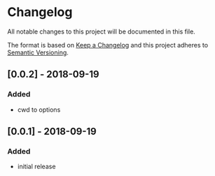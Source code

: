 # Changelog

All notable changes to this project will be documented in this file.

The format is based on [Keep a Changelog](http://keepachangelog.com/en/1.0.0/)
and this project adheres to [Semantic Versioning](http://semver.org/spec/v2.0.0.html).

## [0.0.2] - 2018-09-19
### Added
* cwd to options

## [0.0.1] - 2018-09-19
### Added
* initial release
